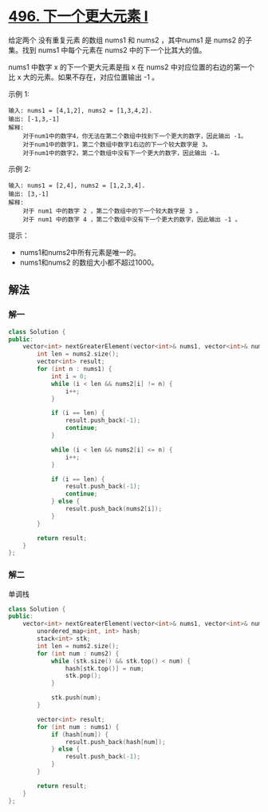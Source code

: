 # [496. 下一个更大元素 I](https://leetcode-cn.com/problems/next-greater-element-i/)
给定两个 没有重复元素 的数组 nums1 和 nums2 ，其中nums1 是 nums2 的子集。找到 nums1 中每个元素在 nums2 中的下一个比其大的值。

nums1 中数字 x 的下一个更大元素是指 x 在 nums2 中对应位置的右边的第一个比 x 大的元素。如果不存在，对应位置输出 -1 。

 

示例 1:
```
输入: nums1 = [4,1,2], nums2 = [1,3,4,2].
输出: [-1,3,-1]
解释:
    对于num1中的数字4，你无法在第二个数组中找到下一个更大的数字，因此输出 -1。
    对于num1中的数字1，第二个数组中数字1右边的下一个较大数字是 3。
    对于num1中的数字2，第二个数组中没有下一个更大的数字，因此输出 -1。
```
示例 2:
```
输入: nums1 = [2,4], nums2 = [1,2,3,4].
输出: [3,-1]
解释:
    对于 num1 中的数字 2 ，第二个数组中的下一个较大数字是 3 。
    对于 num1 中的数字 4 ，第二个数组中没有下一个更大的数字，因此输出 -1 。
``` 

提示：

* nums1和nums2中所有元素是唯一的。
* nums1和nums2 的数组大小都不超过1000。
## 解法
### 解一
```c++
class Solution {
public:
    vector<int> nextGreaterElement(vector<int>& nums1, vector<int>& nums2) {
        int len = nums2.size();
        vector<int> result;
        for (int n : nums1) {
            int i = 0;
            while (i < len && nums2[i] != n) {
                i++;
            }

            if (i == len) {
                result.push_back(-1);
                continue;
            }

            while (i < len && nums2[i] <= n) {
                i++;
            }

            if (i == len) {
                result.push_back(-1);
                continue;
            } else {
                result.push_back(nums2[i]);
            }
        }

        return result;
    }
};
```
### 解二
单调栈
```c++
class Solution {
public:
    vector<int> nextGreaterElement(vector<int>& nums1, vector<int>& nums2) {
        unordered_map<int, int> hash;
        stack<int> stk;
        int len = nums2.size();
        for (int num : nums2) {
            while (stk.size() && stk.top() < num) {
                hash[stk.top()] = num;
                stk.pop();
            }

            stk.push(num);
        }

        vector<int> result;
        for (int num : nums1) {
            if (hash[num]) {
                result.push_back(hash[num]);
            } else {
                result.push_back(-1);
            }
        }

        return result;
    }
};
```
